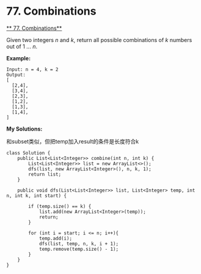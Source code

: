 # 77. Combinations

[** 77. Combinations**](https://leetcode.com/problems/combinations/description/)

Given two integers _n_ and _k_, return all possible combinations of _k_ numbers out of 1 ... _n_.

**Example:**

```text
Input: n = 4, k = 2
Output:
[
  [2,4],
  [3,4],
  [2,3],
  [1,2],
  [1,3],
  [1,4],
]
```

**My Solutions:**

和subset类似，但把temp加入result的条件是长度符合k

```text
class Solution {
    public List<List<Integer>> combine(int n, int k) {
        List<List<Integer>> list = new ArrayList<>();
        dfs(list, new ArrayList<Integer>(), n, k, 1);
        return list;
    }
    
    public void dfs(List<List<Integer>> list, List<Integer> temp, int n, int k, int start) {
        
        if (temp.size() == k) {
            list.add(new ArrayList<Integer>(temp));
            return;
        }
        
        for (int i = start; i <= n; i++){
            temp.add(i);
            dfs(list, temp, n, k, i + 1);
            temp.remove(temp.size() - 1);
        }
    }
}
```

